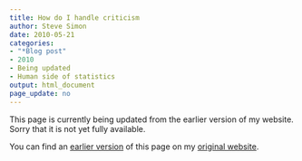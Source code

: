 ```yaml
---
title: How do I handle criticism
author: Steve Simon
date: 2010-05-21
categories:
- "*Blog post"
- 2010
- Being updated
- Human side of statistics
output: html_document
page_update: no
---
```


This page is currently being updated from the earlier version of my website. Sorry that it is not yet fully available.

<!---More--->

You can find an [earlier version][sim1] of this page on my [original website][sim2].

[sim1]: http://www.pmean.com/10/Criticism.html
[sim2]: http://www.pmean.com/original_site.html
